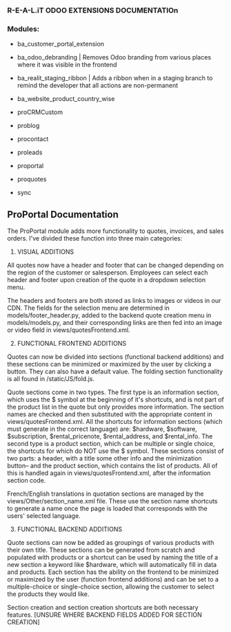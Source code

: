 ### R-E-A-L.iT ODOO EXTENSIONS DOCUMENTATIOn

### Modules:

- ba_customer_portal_extension
- ba_odoo_debranding | Removes Odoo branding from various places where it was visible in the frontend
- ba_realit_staging_ribbon | Adds a ribbon when in a staging branch to remind the developer that all actions are non-permanent
- ba_website_product_country_wise

- proCRMCustom
- problog
- procontact
- proleads
- proportal
- proquotes
- sync


## ProPortal Documentation

The ProPortal module adds more functionality to quotes, invoices, and sales orders. I've divided these function into three main categories:

1. VISUAL ADDITIONS


All quotes now have a header and footer that can be changed depending on the region of the customer or salesperson. Employees can select each header and footer upon creation of the quote in a dropdown selection menu. 

The headers and footers are both stored as links to images or videos in our CDN. The fields for the selection menu are determined in models/footer_header.py, added to the backend quote creation menu in models/models.py, and their corresponding links are then fed into an image or video field in views/quotesFrontend.xml.


2. FUNCTIONAL FRONTEND ADDITIONS

Quotes can now be divided into sections (functional backend additions) and these sections can be minimized or maximized by the user by clicking a button. They can also have a default value. The folding section functionality is all found in /static/JS/fold.js.

Quote sections come in two types. 
  The first type is an information section, which uses the $ symbol at the beginning of it's shortcuts, and is not part of the product list in the quote but only provides more information. The section names are checked and then substituted with the appropriate content in views/quotesFrontend.xml. All the shortcuts for information sections (which must generate in the correct language) are: $hardware, $software, $subscription, $rental_pricenote, $rental_address, and $rental_info.
  The second type is a product section, which can be multiple or single choice, the shortcuts for which do NOT use the $ symbol. These sections consist of two parts: a header, with a title some other info and the minimization button– and the product section, which contains the list of products. All of this is handled again in views/quotesFrontend.xml, after the information section code.

French/English translations in quotation sections are managed by the views/Other/section_name.xml file. These use the section name shortcuts to generate a name once the page is loaded that corresponds with the users' selected language.


3. FUNCTIONAL BACKEND ADDITIONS


Quote sections can now be added as groupings of various products with their own title. These sections can be generated from scratch and populated with products or a shortcut can be used by naming the title of a new section a keyword like $hardware, which will automatically fill in data and products. Each section has the ability on the frontend to be minimized or maximized by the user (function frontend additions) and can be set to a multiple-choice or single-choice section, allowing the customer to select the products they would like.

Section creation and section creation shortcuts are both necessary features. [UNSURE WHERE BACKEND FIELDS ADDED FOR SECTION CREATION]




